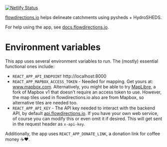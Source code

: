 [![Netlify Status](https://api.netlify.com/api/v1/badges/3904b96f-f6b2-4e10-aabd-44f74873b9a2/deploy-status)](https://app.netlify.com/sites/flowdirections/deploys)

[flowdirections.io](https://flowdirections.io) helps delineate catchments using pysheds + HydroSHEDS.

For help using the app, see [docs.flowdirections.io](https://docs.flowdirections.io).

# Environment variables

This app uses several environment variables to run. The (mostly) essential functional ones include:

* `REACT_APP_API_ENDPOINT` http://localhost:8000
* `REACT_APP_MAPBOX_ACCESS_TOKEN` - Needed for mapping. Get yours at: www.mapbox.com. Alternatively, you might be able to try [MapLibre](https://maplibre.org/maplibre-gl-js-docs/api/), a fork of Mapbox v1 that doesn't require an access token to use. However, the map tiles used in flowdirections.io also are from Mapbox, so alternative tiles are needed too.
* `REACT_APP_API_KEY` - The API key needed to interact with the backend API, by default [api.flowdirections.io](https://github.com/openagua/flowdirections-api). If you have your own web service, of course you can modify this or even omit it if desired. This will get sent in the request header as `x-api-key`.

Additionally, the app uses `REACT_APP_DONATE_LINK`, a donation link for coffee money :coffee::heart:.
